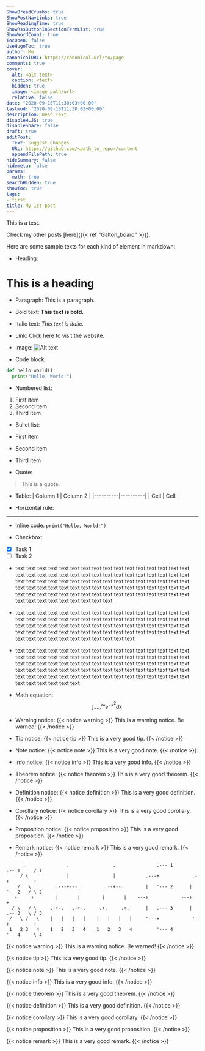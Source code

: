 ```yaml
---
ShowBreadCrumbs: true
ShowPostNavLinks: true
ShowReadingTime: true
ShowRssButtonInSectionTermList: true
ShowWordCount: true
TocOpen: false
UseHugoToc: true
author: Me
canonicalURL: https://canonical.url/to/page
comments: true
cover:
  alt: <alt text>
  caption: <text>
  hidden: true
  image: <image path/url>
  relative: false
date: "2020-09-15T11:30:03+00:00"
lastmod: "2020-09-15T11:30:03+00:00"
description: Desc Text.
disableHLJS: true
disableShare: false
draft: true
editPost:
  Text: Suggest Changes
  URL: https://github.com/<path_to_repo>/content
  appendFilePath: true
hideSummary: false
hidemeta: false
params:
  math: true
searchHidden: true
showToc: true
tags:
- first
title: My 1st post
---
```


This is a test.

Check my other posts [here]({{< ref "Galton_board" >}}).

Here are some sample texts for each kind of element in markdown:

- Heading: 
# This is a heading

- Paragraph: 
This is a paragraph.

- Bold text: 
**This text is bold.**

- Italic text: 
*This text is italic.*

- Link: 
[Click here](https://example.com) to visit the website.

- Image: 
![Alt text](https://example.com/image.jpg)

- Code block: 
```python
def hello_world():
  print("Hello, World!")
```

- Numbered list: 
1. First item
2. Second item
3. Third item

- Bullet list: 
- First item
- Second item
- Third item

- Quote: 
> This is a quote.

- Table: 
| Column 1 | Column 2 |
|----------|----------|
|   Cell   |   Cell   |

- Horizontal rule: 
---

- Inline code: 
`print("Hello, World!")`

- Checkbox: 
- [x] Task 1
- [ ] Task 2

- text text text text text text text text text text text text text text text text text text text text text text text text text text text text text text text text text text text text text text text text text text text text text text text text text text text text text text text text text text text text text text text text text text text text text text text text text text text text text text text text text text text text text text text text text 
- text text text text text text text text text text text text text text text text text text text text text text text text text text text text text text text text text text text text text text text text text text text text text text text text text text text text text text text text text text text text text text text text text text text text text text text text text text text 
- text text text text text text text text text text text text text text text text text text text text text text text text text text text text text text text text text text text text text text text text text text text text text text text text text text text text text text text text text text text text text text text text text text text text text text text text text text text text text text text text text text text text text text 

- Math equation: 
$$
\int_{-\infty}^{\infty} e^{-x^2} dx
$$

- Warning notice: 
{{< notice warning >}}
This is a warning notice. Be warned!
{{< /notice >}}

- Tip notice: 
{{< notice tip >}}
This is a very good tip.
{{< /notice >}}

- Note notice: 
{{< notice note >}}
This is a very good note.
{{< /notice >}}

- Info notice: 
{{< notice info >}}
This is a very good info.
{{< /notice >}}

- Theorem notice: 
{{< notice theorem >}}
This is a very good theorem.
{{< /notice >}}

- Definition notice: 
{{< notice definition >}}
This is a very good definition.
{{< /notice >}}

- Corollary notice: 
{{< notice corollary >}}
This is a very good corollary.
{{< /notice >}}

- Proposition notice: 
{{< notice proposition >}}
This is a very good proposition.
{{< /notice >}}

- Remark notice: 
{{< notice remark >}}
This is a very good remark.
{{< /notice >}}


```goat
      .               .                .               .--- 1          .-- 1     / 1
     / \              |                |           .---+            .-+         +
    /   \         .---+---.         .--+--.        |   '--- 2      |   '-- 2   / \ 2
   +     +        |       |        |       |    ---+            ---+          +
  / \   / \     .-+-.   .-+-.     .+.     .+.      |   .--- 3      |   .-- 3   \ / 3
 /   \ /   \    |   |   |   |    |   |   |   |     '---+            '-+         +
 1   2 3   4    1   2   3   4    1   2   3   4         '--- 4          '-- 4     \ 4

```

{{< notice warning >}}
This is a warning notice. Be warned!
{{< /notice >}}

{{< notice tip >}}
This is a very good tip.
{{< /notice >}}

{{< notice note >}}
This is a very good note.
{{< /notice >}}

{{< notice info >}}
This is a very good info.
{{< /notice >}}


{{< notice theorem >}}
This is a very good theorem.
{{< /notice >}}

{{< notice definition >}}
This is a very good definition.
{{< /notice >}}

{{< notice corollary >}}
This is a very good corollary.
{{< /notice >}}

{{< notice proposition >}}
This is a very good proposition.
{{< /notice >}}

{{< notice remark >}}
This is a very good remark.
{{< /notice >}}